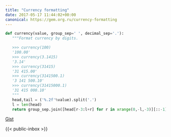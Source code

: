 ```yaml
---
title: "Currency formatting"
date: 2017-05-17 11:44:02+00:00
canonical: https://gem.org.ru/currency-formatting
---
```

 ```python
def currency(value, group_sep=' ', decimal_sep='.'):
    """Format currency by digits.

    >>> currency(100)
    '100.00'
    >>> currency(3.1415)
    '3.14'
    >>> currency(31415)
    '31 415.00'
    >>> currency(3141500.1)
    '3 141 500.10'
    >>> currency(31415000.1)
    '31 415 000.10'
    """
    head,tail = ('%.2f'%value).split('.')
    l = len(head)
    return group_sep.join([head[r-3:l+r] for r in xrange(0,-l,-3)][::-1]) + decimal_sep + tail
```

[Gist](https://gist.github.com/histrio/ca0885dd8755ef479917172606c442e8#file-currency_formating-py) 

 {{< public-inbox \>}}